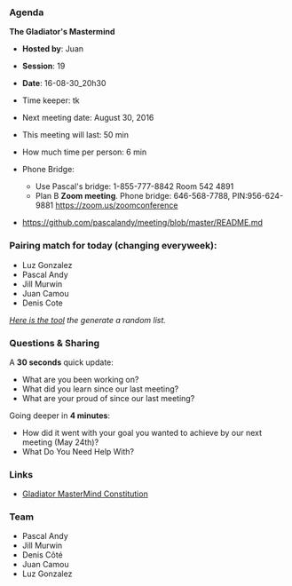 ### Agenda

**The Gladiator's Mastermind** 
- **Hosted by**: Juan
- **Session**: 19
- **Date**: 16-08-30_20h30
- Time keeper: tk
- Next meeting date: August 30, 2016

- This meeting will last: 50 min
- How much time per person: 6 min
- Phone Bridge:
 	- Use Pascal's bridge: 1-855-777-8842 Room 542 4891
	- Plan B **Zoom meeting**. Phone bridge: 646-568-7788, PIN:956-624-9881 https://zoom.us/zoomconference
- https://github.com/pascalandy/meeting/blob/master/README.md

### Pairing match for today (changing everyweek):

- Luz Gonzalez
- Pascal Andy
- Jill Murwin
- Juan Camou 
- Denis Cote

*[Here is the tool](https://github.com/pascalandy/meeting/blob/master/Gladiator-MasterMind-Constitution.md#randomizelistcom) the generate a random list.*

### Questions & Sharing

A **30 seconds** quick update:

- What are you been working on?
- What did you learn since our last meeting?
- What are your proud of since our last meeting?

Going deeper in **4 minutes**:
	
- How did it went with your goal you wanted to achieve by our next meeting (May 24th)?
- What Do You Need Help With?

### Links
- [Gladiator MasterMind Constitution](https://github.com/pascalandy/meeting/blob/master/Gladiator-MasterMind-Constitution.md)

### Team

- Pascal Andy
- Jill Murwin
- Denis Côté
- Juan Camou
- Luz Gonzalez
